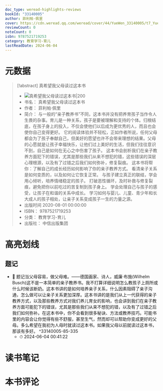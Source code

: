 ```yaml
---
doc_type: weread-highlights-reviews
bookId: "33140005"
author: 菲利帕·佩里
cover: https://cdn.weread.qq.com/weread/cover/44/YueWen_33140005/t7_YueWen_33140005.jpg
reviewCount: 0
noteCount: 0
isbn: 9787521719253
category: 教育学习-育儿
lastReadDate: 2024-06-04
---
```

# 元数据
> [!abstract] 真希望我父母读过这本书
> - ![ 真希望我父母读过这本书|200](https://cdn.weread.qq.com/weread/cover/44/YueWen_33140005/t7_YueWen_33140005.jpg)
> - 书名： 真希望我父母读过这本书
> - 作者： 菲利帕·佩里
> - 简介： 与一般的“亲子教养书”不同，这本书并没有把养育孩子当作令人生畏的杂事。育儿是一种关系，孩子是要被理解和支持的个体。归根结底，在孩子身上的投入，不仅会使他们以后成为更优秀的人，而且也会使你自己变得更好。 它的阅读体验并不轻松，正如作者所说，任何父母都会为了孩子奉献自己，但美好的愿望也许不会带来理想的结果。父母的心愿就是让孩子幸福快乐，让他们过上美好的生活，但我们往往意识不到，自己是如何在无心之中伤害了孩子。 这本书会剖析我们在亲子教养方面犯下的错误，尤其是那些我们从来不想犯的错，这些错误的深层心理根源，以及有了过错之后我们如何弥补，修复裂痕。 这本书将帮你：了解自己的成长经历如何影响了你的亲子教养方式。 看清亲子关系是如何变质的，以及如何让它恢复正常。 与孩子建立真正的联结，学会用心倾听，培养情绪稳定的孩子。 打破恶性循环，及时补救与修复裂痕，避免把你以前吃过的苦复制到孩子身上。 学会处理自己与孩子的感受，让孩子在和谐的关系中成长。 学习如何与婴儿、儿童、青少年和长大成人的孩子相处，让亲子关系变成孩子一生的力量之源。
> - 出版时间 2020-08-01 00:00:00
> - ISBN： 9787521719253
> - 分类： 教育学习-育儿
> - 出版社： 中信出版集团

# 高亮划线

## 题记


- 📌 题记当父母容易，做父母难。——德国画家、诗人，威廉·布施(Wilhelm Busch)这不是一本简单的亲子教养书。我不打算详细说明怎么教孩子上厕所或什么时候该断奶。这本书讲的是如何培养亲子关系，什么因素阻碍了亲子沟通，怎么做可以让亲子关系更加深厚。这本书讲的是我们从上一代获得的亲子教养方式，以及那些教养方式对我们养儿育女的影响，也会讲到我们在亲子教养方面可能犯下的错误，尤其是那些我们从来不想犯的错，以及有了过错之后我们如何弥补。在这本书中，你不会看到很多秘诀、方法或教养技巧。可能书里的内容会让你觉得有些不舒服，甚至生气，然而却可以帮助你变成更好的父母。多么希望在我初为人母时就读过这本书。如果我父母以前就读过这本书，那该有多好。 ^33140005-85-335
    - ⏱ 2024-06-04 00:41:22 
# 读书笔记

# 本书评论
